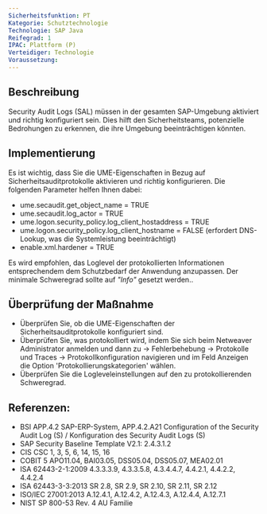 ```yaml
---
Sicherheitsfunktion: PT
Kategorie: Schutztechnologie
Technologie: SAP Java
Reifegrad: 1
IPAC: Plattform (P)
Verteidiger: Technologie
Voraussetzung:
---
```


## Beschreibung

Security Audit Logs (SAL) müssen in der gesamten SAP-Umgebung aktiviert und richtig konfiguriert sein. Dies hilft den Sicherheitsteams, potenzielle Bedrohungen zu erkennen, die ihre Umgebung beeinträchtigen könnten.

## Implementierung

Es ist wichtig, dass Sie die UME-Eigenschaften in Bezug auf Sicherheitsauditprotokolle aktivieren und richtig konfigurieren. Die folgenden Parameter helfen Ihnen dabei:

- ume.secaudit.get_object_name = TRUE
- ume.secaudit.log_actor = TRUE
- ume.logon.security_policy.log_client_hostaddress = TRUE
- ume.logon.security_policy.log_client_hostname = FALSE (erfordert DNS-Lookup, was die Systemleistung beeinträchtigt)
- enable.xml.hardener = TRUE

Es wird empfohlen, das Loglevel der protokollierten Informationen entsprechendem dem Schutzbedarf der Anwendung anzupassen. Der minimale Schweregrad sollte auf *"Info"* gesetzt werden..

## Überprüfung der Maßnahme

- Überprüfen Sie, ob die UME-Eigenschaften der Sicherheitsauditprotokolle konfiguriert sind.
- Überprüfen Sie, was protokolliert wird, indem Sie sich beim Netweaver Administrator anmelden und dann zu -> Fehlerbehebung -> Protokolle und Traces -> Protokollkonfiguration navigieren und im Feld Anzeigen die Option 'Protokollierungskategorien' wählen.
- Überprüfen Sie die Logleveleinstellungen auf den zu protokollierenden Schweregrad.

## Referenzen:
- BSI APP.4.2 SAP-ERP-System, APP.4.2.A21 Configuration of the Security Audit Log (S) / Konfiguration des Security Audit Logs (S)
- SAP Security Baseline Template V2.1: 2.4.3.1.2
- CIS CSC 1, 3, 5, 6, 14, 15, 16
- COBIT 5 APO11.04, BAI03.05, DSS05.04, DSS05.07, MEA02.01
- ISA 62443-2-1:2009 4.3.3.3.9, 4.3.3.5.8, 4.3.4.4.7, 4.4.2.1, 4.4.2.2, 4.4.2.4
- ISA 62443-3-3:2013 SR 2.8, SR 2.9, SR 2.10, SR 2.11, SR 2.12
- ISO/IEC 27001:2013 A.12.4.1, A.12.4.2, A.12.4.3, A.12.4.4, A.12.7.1
- NIST SP 800-53 Rev. 4 AU Familie
